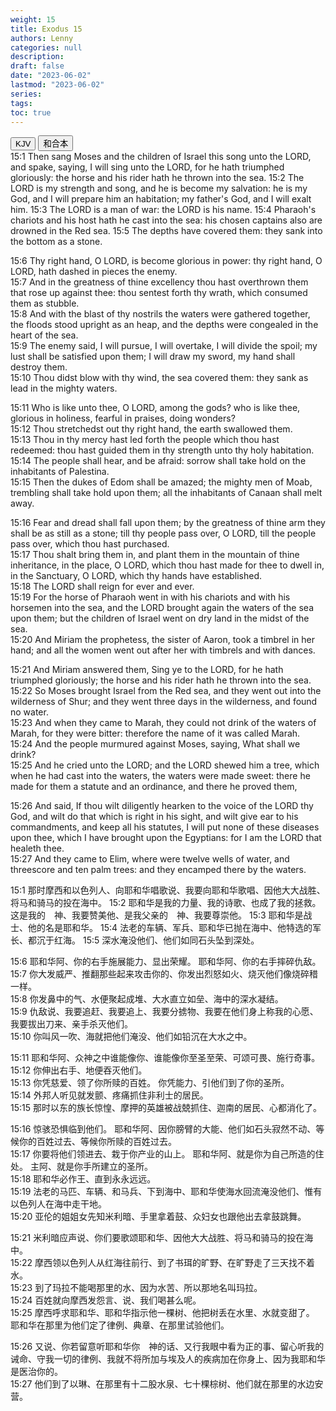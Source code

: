 ```yaml
---
weight: 15
title: Exodus 15
authors: Lenny
categories: null
description: 
draft: false
date: "2023-06-02"
lastmod: "2023-06-02"
series: 
tags: 
toc: true
---
```


<!--more-->

<!-- Tab links -->
<div class="tab">
  <button class="tablinks active" onclick="tablabel(event, 'english')">KJV</button>
  <button class="tablinks" onclick="tablabel(event, 'chinese')">和合本</button>
  
</div>

<!-- Tab content -->
<div id="english" class="tabcontent" style="display:block">
15:1 Then sang Moses and the children of Israel this song unto the LORD, and spake, saying, I will sing unto the LORD, for he hath triumphed gloriously: the horse and his rider hath he thrown into the sea.  
15:2 The LORD is my strength and song, and he is become my salvation: he is my God, and I will prepare him an habitation; my father's God, and I will exalt him.  
15:3 The LORD is a man of war: the LORD is his name.  
15:4 Pharaoh's chariots and his host hath he cast into the sea: his chosen captains also are drowned in the Red sea.  
15:5 The depths have covered them: they sank into the bottom as a stone.  

15:6 Thy right hand, O LORD, is become glorious in power: thy right hand, O LORD, hath dashed in pieces the enemy.  
15:7 And in the greatness of thine excellency thou hast overthrown them that rose up against thee: thou sentest forth thy wrath, which consumed them as stubble.  
15:8 And with the blast of thy nostrils the waters were gathered together, the floods stood upright as an heap, and the depths were congealed in the heart of the sea.  
15:9 The enemy said, I will pursue, I will overtake, I will divide the spoil; my lust shall be satisfied upon them; I will draw my sword, my hand shall destroy them.  
15:10 Thou didst blow with thy wind, the sea covered them: they sank as lead in the mighty waters.  

15:11 Who is like unto thee, O LORD, among the gods? who is like thee, glorious in holiness, fearful in praises, doing wonders?  
15:12 Thou stretchedst out thy right hand, the earth swallowed them.  
15:13 Thou in thy mercy hast led forth the people which thou hast redeemed: thou hast guided them in thy strength unto thy holy habitation.  
15:14 The people shall hear, and be afraid: sorrow shall take hold on the inhabitants of Palestina.  
15:15 Then the dukes of Edom shall be amazed; the mighty men of Moab, trembling shall take hold upon them; all the inhabitants of Canaan shall melt away.  

15:16 Fear and dread shall fall upon them; by the greatness of thine arm they shall be as still as a stone; till thy people pass over, O LORD, till the people pass over, which thou hast purchased.  
15:17 Thou shalt bring them in, and plant them in the mountain of thine inheritance, in the place, O LORD, which thou hast made for thee to dwell in, in the Sanctuary, O LORD, which thy hands have established.  
15:18 The LORD shall reign for ever and ever.  
15:19 For the horse of Pharaoh went in with his chariots and with his horsemen into the sea, and the LORD brought again the waters of the sea upon them; but the children of Israel went on dry land in the midst of the sea.  
15:20 And Miriam the prophetess, the sister of Aaron, took a timbrel in her hand; and all the women went out after her with timbrels and with dances.  

15:21 And Miriam answered them, Sing ye to the LORD, for he hath triumphed gloriously; the horse and his rider hath he thrown into the sea.  
15:22 So Moses brought Israel from the Red sea, and they went out into the wilderness of Shur; and they went three days in the wilderness, and found no water.  
15:23 And when they came to Marah, they could not drink of the waters of Marah, for they were bitter: therefore the name of it was called Marah.  
15:24 And the people murmured against Moses, saying, What shall we drink?  
15:25 And he cried unto the LORD; and the LORD shewed him a tree, which when he had cast into the waters, the waters were made sweet: there he made for them a statute and an ordinance, and there he proved them,  

15:26 And said, If thou wilt diligently hearken to the voice of the LORD thy God, and wilt do that which is right in his sight, and wilt give ear to his commandments, and keep all his statutes, I will put none of these diseases upon thee, which I have brought upon the Egyptians: for I am the LORD that healeth thee.  
15:27 And they came to Elim, where were twelve wells of water, and threescore and ten palm trees: and they encamped there by the waters.  

</div>


<div id="chinese" class="tabcontent">
15:1 那时摩西和以色列人、向耶和华唱歌说、我要向耶和华歌唱、因他大大战胜、将马和骑马的投在海中。  
15:2 耶和华是我的力量、我的诗歌、也成了我的拯救。  这是我的　神、我要赞美他、是我父亲的　神、我要尊崇他。  
15:3 耶和华是战士、他的名是耶和华。  
15:4 法老的车辆、军兵、耶和华已抛在海中、他特选的军长、都沉于红海。  
15:5 深水淹没他们、他们如同石头坠到深处。  

15:6 耶和华阿、你的右手施展能力、显出荣耀。  耶和华阿、你的右手摔碎仇敌。  
15:7 你大发威严、推翻那些起来攻击你的、你发出烈怒如火、烧灭他们像烧碎稓一样。  
15:8 你发鼻中的气、水便聚起成堆、大水直立如垒、海中的深水凝结。  
15:9 仇敌说、我要追赶、我要追上、我要分掳物、我要在他们身上称我的心愿、我要拔出刀来、亲手杀灭他们。  
15:10 你叫风一吹、海就把他们淹没、他们如铅沉在大水之中。  

15:11 耶和华阿、众神之中谁能像你、谁能像你至圣至荣、可颂可畏、施行奇事。  
15:12 你伸出右手、地便吞灭他们。  
15:13 你凭慈爱、领了你所赎的百姓。  你凭能力、引他们到了你的圣所。  
15:14 外邦人听见就发颤、疼痛抓住非利士的居民。  
15:15 那时以东的族长惊惶、摩押的英雄被战兢抓住、迦南的居民、心都消化了。  

15:16 惊骇恐惧临到他们。  耶和华阿、因你膀臂的大能、他们如石头寂然不动、等候你的百姓过去、等候你所赎的百姓过去。  
15:17 你要将他们领进去、栽于你产业的山上。  耶和华阿、就是你为自己所造的住处。  主阿、就是你手所建立的圣所。  
15:18 耶和华必作王、直到永永远远。  
15:19 法老的马匹、车辆、和马兵、下到海中、耶和华使海水回流淹没他们、惟有以色列人在海中走干地。  
15:20 亚伦的姐姐女先知米利暗、手里拿着鼓、众妇女也跟他出去拿鼓跳舞。  

15:21 米利暗应声说、你们要歌颂耶和华、因他大大战胜、将马和骑马的投在海中。  
15:22 摩西领以色列人从红海往前行、到了书珥的旷野、在旷野走了三天找不着水。  
15:23 到了玛拉不能喝那里的水、因为水苦、所以那地名叫玛拉。  
15:24 百姓就向摩西发怨言、说、我们喝甚么呢。  
15:25 摩西呼求耶和华、耶和华指示他一棵树、他把树丢在水里、水就变甜了。  耶和华在那里为他们定了律例、典章、在那里试验他们。  

15:26 又说、你若留意听耶和华你　神的话、又行我眼中看为正的事、留心听我的诫命、守我一切的律例、我就不将所加与埃及人的疾病加在你身上、因为我耶和华是医治你的。  
15:27 他们到了以琳、在那里有十二股水泉、七十棵棕树、他们就在那里的水边安营。  

</div>


